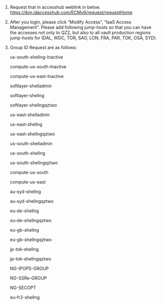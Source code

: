 1.  Request that in accesshub weblink in below.
https://ibm.idaccesshub.com/ECMv6/request/requestHome

2.  After you login, please click “Modify Access”, “IaaS Access Management”.
Please add following jump-hosts so that you can have the accesses not only to QZ2, but also to all vault production regions jump-hosts for 
(DAL, WDC, TOR, SAO, LON, FRA, PAR, TOK, OSA, SYD).

3.  Group ID Request are as follows:
	
	us-south-shellng-Inactive

	compute-us-south-Inactive	

	compute-us-east-Inactive	

	softlayer-shelladmin	

	softlayer-shellng	

	softlayer-shellngqztwo	

	us-east-shelladmin	

	us-east-shellng	

	us-east-shellngqztwo	

	us-south-shelladmin	

	us-south-shellng	

	us-south-shellngqztwo	

	compute-us-south	

	compute-us-east	

	au-syd-shellng	

	au-syd-shellngqztwo	

	eu-de-shellng	

	eu-de-shellngqztwo	

	eu-gb-shellng	

	eu-gb-shellngqztwo	

	jp-tok-shellng	

	jp-tok-shellngqztwo	

	NG-IPOPS-GROUP	

	NG-SSRe-GROUP	

	NG-SECOPT	

	eu-fr2-shellng	
